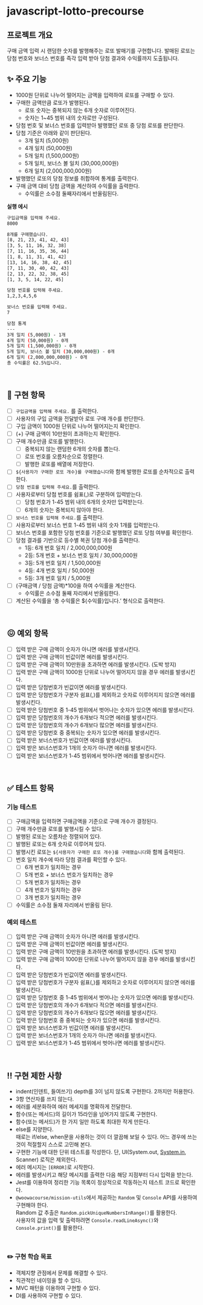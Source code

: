 # javascript-lotto-precourse

## 프로젝트 개요

구매 금액 입력 시 랜덤한 숫자를 발행해주는 로또 발매기를 구현합니다.
발매된 로또는 당첨 번호와 보너스 번호를 즉각 입력 받아 당첨 결과와 수익률까지 도출됩니다.

## ✨ 주요 기능

- 1000원 단위로 나누어 떨어지는 금액을 입력하여 로또를 구매할 수 있다.
- 구매한 금액만큼 로또가 발행된다.
  - 로또 숫자는 중복되지 않는 6개 숫자로 이루어진다.
  - 숫자는 1~45 범위 내의 숫자로만 구성된다.
- 당첨 번호 및 보너스 번호를 입력받아 발행했던 로또 중 당첨 로또를 판단한다.
- 당첨 기준은 아래와 같이 판단된다.
  - 3개 일치 (5,000원)
  - 4개 일치 (50,000원)
  - 5개 일치 (1,500,000원)
  - 5개 일치, 보너스 볼 일치 (30,000,000원)
  - 6개 일치 (2,000,000,000원)
- 발행했던 로또의 당첨 정보를 취합하여 통계를 출력한다.
- 구매 금액 대비 당첨 금액을 계산하여 수익률을 출력한다.
  - 수익률은 소수점 둘째자리에서 반올림된다.

**실행 에시**

```bash
구입금액을 입력해 주세요.
8000

8개를 구매했습니다.
[8, 21, 23, 41, 42, 43]
[3, 5, 11, 16, 32, 38]
[7, 11, 16, 35, 36, 44]
[1, 8, 11, 31, 41, 42]
[13, 14, 16, 38, 42, 45]
[7, 11, 30, 40, 42, 43]
[2, 13, 22, 32, 38, 45]
[1, 3, 5, 14, 22, 45]

당첨 번호를 입력해 주세요.
1,2,3,4,5,6

보너스 번호를 입력해 주세요.
7

당첨 통계
---
3개 일치 (5,000원) - 1개
4개 일치 (50,000원) - 0개
5개 일치 (1,500,000원) - 0개
5개 일치, 보너스 볼 일치 (30,000,000원) - 0개
6개 일치 (2,000,000,000원) - 0개
총 수익률은 62.5%입니다.
```

<br/>

## 🧐 구현 항목

- [ ] `구입금액을 입력해 주세요.` 를 출력한다.
- [ ] 사용자의 구입 금액을 전달받아 로또 구매 개수를 판단한다.
- [ ] 구입 금액이 1000원 단위로 나누어 떨어지는지 확인한다.
- [ ] (+) 구매 금액이 10만원이 초과하는지 확인한다.
- [ ] 구매 개수만큼 로또를 발행한다.
  - [ ] 중복되지 않는 랜덤한 6개의 숫자를 뽑는다.
  - [ ] 로또 번호를 오름차순으로 정렬한다.
  - [ ] 발행한 로또를 배열에 저장한다.
- [ ] `${사용자가 구매한 로또 개수}를 구매했습니다`와 함께 발행한 로또를 순차적으로 출력한다.
- [ ] `당첨 번호를 입력해 주세요.`를 출력한다.
- [ ] 사용자로부터 당첨 번호를 쉼표(,)로 구분하여 입력받는다.
  - [ ] 당첨 번호가 1-45 범위 내의 6개의 숫자만 입력받는다.
  - [ ] 6개의 숫자는 중복되지 않아야 한다.
- [ ] `보너스 번호를 입력해 주세요.`를 출력한다.
- [ ] 사용자로부터 보너스 번호 1-45 범위 내의 숫자 1개를 입력받는다.
- [ ] 보너스 번호를 포함한 당첨 번호를 기준으로 발행했던 로또 당첨 여부를 확인한다.
- [ ] 당첨 결과를 기반으로 등수별 복권 당첨 개수를 출력한다.
  - 1등: 6개 번호 일치 / 2,000,000,000원
  - 2등: 5개 번호 + 보너스 번호 일치 / 30,000,000원
  - 3등: 5개 번호 일치 / 1,500,000원
  - 4등: 4개 번호 일치 / 50,000원
  - 5등: 3개 번호 일치 / 5,000원
- [ ] (구매금액 / 당첨 금액)\*100을 하여 수익률을 계산한다.
  - 수익률은 소수점 둘째 자리에서 반올림한다.
- [ ] 계산된 수익률을 ‘총 수익률은 ${수익률}입니다.’ 형식으로 출력한다.

<br/>

## 😖 예외 항목

- [ ] 입력 받은 구매 금액이 숫자가 아니면 에러를 발생시킨다.
- [ ] 입력 받은 구매 금액이 빈값이면 에러를 발생시킨다.
- [ ] 입력 받은 구매 금액이 10만원을 초과하면 에러를 발생시킨다. (도박 방지)
- [ ] 입력 받은 구매 금액이 1000원 단위로 나누어 떨어지지 않을 경우 에러를 발생시킨다.
- [ ] 입력 받은 당첨번호가 빈값이면 에러를 발생시킨다.
- [ ] 입력 받은 당첨번호가 구분자 쉼표(,)를 제외하고 숫자로 이루어지지 않으면 에러를 발생시킨다.
- [ ] 입력 받은 당첨번호 중 1-45 범위에서 벗어나는 숫자가 있으면 에러를 발생시킨다.
- [ ] 입력 받은 당첨번호의 개수가 6개보다 적으면 에러를 발생시킨다.
- [ ] 입력 받은 당첨번호의 개수가 6개보다 많으면 에러를 발생시킨다.
- [ ] 입력 받은 당첨번호 중 중복되는 숫자가 있으면 에러를 발생시킨다.
- [ ] 입력 받은 보너스번호가 빈값이면 에러를 발생시킨다.
- [ ] 입력 받은 보너스번호가 1개의 숫자가 아니면 에러를 발생시킨다.
- [ ] 입력 받은 보너스번호가 1-45 범위에서 벗어나면 에러를 발생시킨다.

<br/>

## ✅ 테스트 항목

### 기능 테스트

- [ ] 구매금액을 입력하면 구매금액을 기준으로 구매 개수가 결정된다.
- [ ] 구매 개수만큼 로또를 발행시킬 수 있다.
- [ ] 발행된 로또는 오름차순 정렬되어 있다.
- [ ] 발행된 로또는 6개 숫자로 이루어져 있다.
- [ ] 발행시킨 로또는 `${사용자가 구매한 로또 개수}를 구매했습니다`와 함께 출력된다.
- [ ] 번호 일치 개수에 따라 당첨 결과를 확인할 수 있다.
  - [ ] 6개 번호가 일치하는 경우
  - [ ] 5개 번호 + 보너스 번호가 일치하는 경우
  - [ ] 5개 번호가 일치하는 경우
  - [ ] 4개 번호가 일치하는 경우
  - [ ] 3개 번호가 일치하는 경우
- [ ] 수익률은 소수점 둘재 자리에서 반올림 된다.

### 예외 테스트

- [ ] 입력 받은 구매 금액이 숫자가 아니면 에러를 발생시킨다.
- [ ] 입력 받은 구매 금액이 빈값이면 에러를 발생시킨다.
- [ ] 입력 받은 구매 금액이 10만원을 초과하면 에러를 발생시킨다. (도박 방지)
- [ ] 입력 받은 구매 금액이 1000원 단위로 나누어 떨어지지 않을 경우 에러를 발생시킨다.
- [ ] 입력 받은 당첨번호가 빈값이면 에러를 발생시킨다.
- [ ] 입력 받은 당첨번호가 구분자 쉼표(,)를 제외하고 숫자로 이루어지지 않으면 에러를 발생시킨다.
- [ ] 입력 받은 당첨번호 중 1-45 범위에서 벗어나는 숫자가 있으면 에러를 발생시킨다.
- [ ] 입력 받은 당첨번호의 개수가 6개보다 적으면 에러를 발생시킨다.
- [ ] 입력 받은 당첨번호의 개수가 6개보다 많으면 에러를 발생시킨다.
- [ ] 입력 받은 당첨번호 중 중복되는 숫자가 있으면 에러를 발생시킨다.
- [ ] 입력 받은 보너스번호가 빈값이면 에러를 발생시킨다.
- [ ] 입력 받은 보너스번호가 1개의 숫자가 아니면 에러를 발생시킨다.
- [ ] 입력 받은 보너스번호가 1-45 범위에서 벗어나면 에러를 발생시킨다.

<br/>

## ‼️ 구현 제한 사항

- indent(인덴트, 들여쓰기) depth를 3이 넘지 않도록 구현한다. 2까지만 허용한다.
- 3항 연산자를 쓰지 않는다.
- 에러를 세분화하여 에러 메세지를 명확하게 전달한다.
- 함수(또는 메서드)의 길이가 15라인을 넘어가지 않도록 구현한다.
- 함수(또는 메서드)가 한 가지 일만 하도록 최대한 작게 만든다.
- else를 지양한다.  
  때로는 if/else, when문을 사용하는 것이 더 깔끔해 보일 수 있다. 어느 경우에 쓰는 것이 적절할지 스스로 고민해 본다.
- 구현한 기능에 대한 단위 테스트를 작성한다. 단, UI(System.out, [System.in](http://system.in/), Scanner) 로직은 제외한다.
- 에러 메시지는 `[ERROR]`로 시작한다.
- 에러를 발생시키고 해당 메시지를 출력한 다음 해당 지점부터 다시 입력을 받는다.
- Jest를 이용하여 정리한 기능 목록이 정상적으로 작동하는지 테스트 코드로 확인한다.
- `@woowacourse/mission-utils`에서 제공하는 `Random` 및 `Console` API를 사용하여 구현해야 한다.  
   Random 값 추출은 `Random.pickUniqueNumbersInRange()`를 활용한다.  
   사용자의 값을 입력 및 출력하려면 `Console.readLineAsync()`와 `Console.print()`를 활용한다.

<br/>

### ✏️ 구현 학습 목표

- 객체지향 관점에서 문제를 해결할 수 있다.
- 직관적인 네이밍을 할 수 있다.
- MVC 패턴을 이용하여 구현할 수 있다.
- DI를 사용하여 구현할 수 있다.
